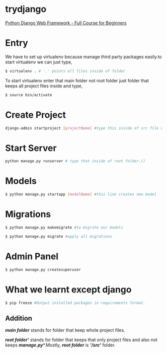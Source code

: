 # trydjango

[Python Django Web Framework - Full Course for Beginners](https://www.youtube.com/watch?v=F5mRW0jo-U4)
# Entry

We have to set up virtualenv because manage third party packages easily.to start virtualenv we can just type,

``` bash
$ virtualenv . # '.' points all files inside of folder
```

To start virtualenv enter that main folder not root folder just folder that keeps all project files inside and type,
``` bash
$ source bin/activate
```

# Create Project

``` bash
django-admin startproject [projectName] #type this inside of src file which we created before and is located main folder.
``` 

# Start Server

``` bash
python manage.py runserver # type that inside of root folder.()
```

# Models

``` bash
$ python manage.py startapp [modelName] #this line creates new model
```

# Migrations

``` bash
$ python manage.py makemigrate #to migrate our models
```

``` bash
$ python manage.py migrate #apply all migrations
``` 

# Admin Panel

``` bash
$ python manage.py createsuperuser
```

# What we learnt except django

``` bash
$ pip freeze #Output installed packages in requirements format.
```

## Addition

***main folder*** stands for folder that keep whole project files.

***root folder'*** stands for folder that keeps that only project files and also not keeps ***manage.py****.Mostly, ***root folder*** is ***'/src'*** folder. 
